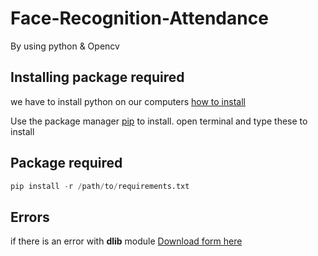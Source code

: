 # Face-Recognition-Attendance
By using python & Opencv 
## Installing package required
we have to install python on our computers [how to install](https://www.youtube.com/watch?v=uDbDIhR76H4&t=13s)

Use the package manager [pip](https://pip.pypa.io/en/stable/) to install.
open terminal and type these to install
## Package required
```python
pip install -r /path/to/requirements.txt
```
## Errors 
if there is an error with **dlib** module 
[Download form here](https://github.com/just-innovative-bro/Face-Recognition-Attendance/raw/main/dlib-19.22.99-cp39-cp39-win_amd64.whl)
